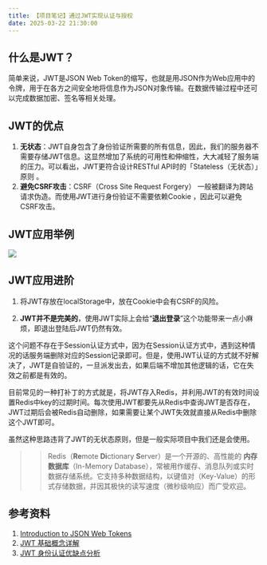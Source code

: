 ```yaml
---
title: 【项目笔记】通过JWT实现认证与授权
date: 2025-03-22 21:30:00
---
```


## 什么是JWT？

简单来说，JWT是JSON Web Token的缩写，也就是用JSON作为Web应用中的令牌，用于在各方之间安全地将信息作为JSON对象传输。在数据传输过程中还可以完成数据加密、签名等相关处理。

## JWT的优点

1. **无状态**：JWT自身包含了身份验证所需要的所有信息，因此，我们的服务器不需要存储JWT信息。这显然增加了系统的可用性和伸缩性，大大减轻了服务端的压力。可以看出，JWT更符合设计RESTful API时的「Stateless（无状态）」原则 。
2. **避免CSRF攻击**：CSRF（Cross Site Request Forgery） 一般被翻译为跨站请求伪造。而使用JWT进行身份验证不需要依赖Cookie ，因此可以避免CSRF攻击。

## JWT应用举例

![](/images/【项目笔记】通过JWT实现认证与授权/image.png)

## JWT应用进阶

1. 将JWT存放在localStorage中，放在Cookie中会有CSRF的风险。

2. **JWT并不是完美的**，使用JWT实际上会给“**退出登录**”这个功能带来一点小麻烦，即退出登陆后JWT仍然有效。

这个问题不存在于Session认证方式中，因为在Session认证方式中，遇到这种情况的话服务端删除对应的Session记录即可。但是，使用JWT认证的方式就不好解决了，JWT是自验证的，一旦派发出去，如果后端不增加其他逻辑的话，它在失效之前都是有效的。

目前常见的一种打补丁的方式就是，将JWT存入Redis，并利用JWT的有效时间设置Redis中key的过期时间。每次使用JWT都要先从Redis中查询JWT是否存在，JWT过期后会被Redis自动删除，如果需要让某个JWT失效就直接从Redis中删除这个JWT即可。

虽然这种思路违背了JWT的无状态原则，但是一般实际项目中我们还是会使用。

>> Redis（**Re**mote **Di**ctionary **S**erver）是一个开源的、高性能的 **内存数据库**（In-Memory Database），常被用作缓存、消息队列或实时数据存储系统。它支持多种数据结构，以键值对（Key-Value）的形式存储数据，并因其极快的读写速度（微秒级响应）而广受欢迎。

## 参考资料

1. [Introduction to JSON Web Tokens](ttps://jwt.io/introduction)
2. [JWT 基础概念详解](https://javaguide.cn/system-design/security/jwt-intro.html)
3. [JWT 身份认证优缺点分析](https://javaguide.cn/system-design/security/advantages-and-disadvantages-of-jwt.html)

